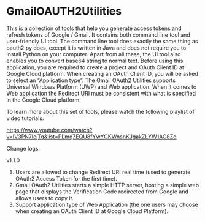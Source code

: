 # GmailOAUTH2Utilities

This is a collection of tools that help you generate access tokens and refresh tokens of Google / Gmail. It contains both command line tool and user-friendly UI tool. The command line tool does exactly the same thing as oauth2.py does, except it is written in Java and does not require you to install Python on your computer. Apart from all these, the UI tool also enables you to convert base64 string to normal text. Before using this application, you are required to create a project and OAuth Client ID at Google Cloud platform. When creating an OAuth Client ID, you will be asked to select an “Application type”. The Gmail OAuth2 Utilities supports Universal Windows Platform (UWP) and Web application. When it comes to Web application the Redirect URI must be consistent with what is specified in the Google Cloud platform. 

To learn more about this set of tools, please watch the following playlist of video tutorials. 

https://www.youtube.com/watch?v=IV3PN7IejTg&list=PLmq7EQU8fYwYGKWnsnKJgakZLYW1AC8Zd


Change logs: 

v1.1.0
1. Users are allowed to change Redirect URI real time (used to generate OAuth2 Access Token for the first time). 
2. Gmail OAuth2 Utilities starts a simple HTTP server, hosting a simple web page that displays the Verification Code redirected from Google and allows users to copy it. 
3. Support application type of Web Application (the one users may choose when creating an OAuth Client ID at Google Cloud Platform). 
